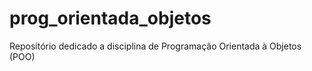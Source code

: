 # prog_orientada_objetos
Repositório dedicado a disciplina de Programação Orientada à Objetos (POO)
